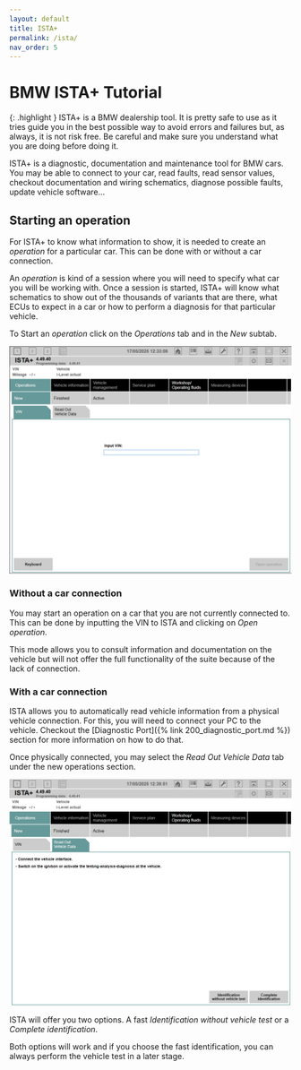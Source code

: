 ```yaml
---
layout: default
title: ISTA+
permalink: /ista/
nav_order: 5
---
```


# BMW ISTA+ Tutorial

{: .highlight }
ISTA+ is a BMW dealership tool.
It is pretty safe to use as it tries guide you in the best possible way to avoid errors and failures but, as always, it is not risk free.
Be careful and make sure you understand what you are doing before doing it.


ISTA+ is a diagnostic, documentation and maintenance tool for BMW cars.
You may be able to connect to your car, read faults, read sensor values, checkout documentation and wiring schematics, diagnose possible faults, update vehicle software...

## Starting an operation

For ISTA+ to know what information to show, it is needed to create an _operation_ for a particular car.
This can be done with or without a car connection.

An _operation_ is kind of a session where you will need to specify what car you will be working with.
Once a session is started, ISTA+ will know what schematics to show out of the thousands of variants that are there, what ECUs to expect in a car or how to perform a diagnosis for that particular vehicle.

To Start an _operation_ click on the _Operations_ tab and in the _New_ subtab.

![New Operation](ISTA_Operation_New.png)

### Without a car connection

You may start an operation on a car that you are not currently connected to.
This can be done by inputting the VIN to ISTA and clicking on _Open operation_.

This mode allows you to consult information and documentation on the vehicle but will not offer the full functionality of the suite because of the lack of connection.

### With a car connection

ISTA allows you to automatically read vehicle information from a physical vehicle connection.
For this, you will need to connect your PC to the vehicle.
Checkout the [Diagnostic Port]({% link 200_diagnostic_port.md %}) section for more information on how to do that.

Once physically connected, you may select the _Read Out Vehicle Data_ tab under the new operations section.

![New Connected Operation](ISTA_Operation_New_ReadVehicleData.png)

ISTA will offer you two options. A fast _Identification without vehicle test_ or a _Complete identification_.

Both options will work and if you choose the fast identification, you can always perform the vehicle test in a later stage.
